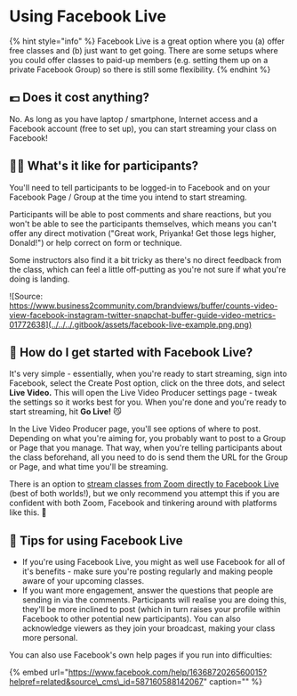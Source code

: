 # Using Facebook Live

{% hint style="info" %}
Facebook Live is a great option where you \(a\) offer free classes and \(b\) just want to get going. There are some setups where you could offer classes to paid-up members \(e.g. setting them up on a private Facebook Group\) so there is still some flexibility.
{% endhint %}

## 💷 Does it cost anything?

No. As long as you have laptop / smartphone, Internet access and a Facebook account \(free to set up\), you can start streaming your class on Facebook!

## 🙆‍♀️ What's it like for participants?

You'll need to tell participants to be logged-in to Facebook and on your Facebook Page / Group at the time you intend to start streaming.

Participants will be able to post comments and share reactions, but you won't be able to see the participants themselves, which means you can't offer any direct motivation \("Great work, Priyanka! Get those legs higher, Donald!"\) or help correct on form or technique.

Some instructors also find it a bit tricky as there's no direct feedback from the class, which can feel a little off-putting as you're not sure if what you're doing is landing.

![Source: https://www.business2community.com/brandviews/buffer/counts-video-view-facebook-instagram-twitter-snapchat-buffer-guide-video-metrics-01772638](../../../.gitbook/assets/facebook-live-example.png.png)

## 🎲 How do I get started with Facebook Live?

It's very simple - essentially, when you're ready to start streaming, sign into Facebook, select the Create Post option, click on the three dots, and select **Live Video.** This will open the Live Video Producer settings page - tweak the settings so it works best for you. When you're done and you're ready to start streaming, hit **Go Live!** 😼

In the Live Video Producer page, you'll see options of where to post. Depending on what you're aiming for, you probably want to post to a Group or Page that you manage. That way, when you're telling participants about the class beforehand, all you need to do is send them the URL for the Group or Page, and what time you'll be streaming.

There is an option to [stream classes from Zoom directly to Facebook Live](https://support.zoom.us/hc/en-us/articles/115000350406-Streaming-a-Meeting-or-Webinar-on-Facebook-Live) \(best of both worlds!\), but we only recommend you attempt this if you are confident with both Zoom, Facebook and tinkering around with platforms like this. 🤖

## 🎯 **Tips for using Facebook Live**

* If you're using Facebook Live, you might as well use Facebook for all of it's benefits - make sure you're posting regularly and making people aware of your upcoming classes. 
* If you want more engagement, answer the questions that people are sending in via the comments. Participants will realise you are doing this, they'll be more inclined to post \(which in turn raises your profile within Facebook to other potential new participants\). You can also acknowledge viewers as they join your broadcast, making your class more personal.

You can also use Facebook's own help pages if you run into difficulties:

{% embed url="https://www.facebook.com/help/1636872026560015?helpref=related&source\_cms\_id=587160588142067" caption="" %}


